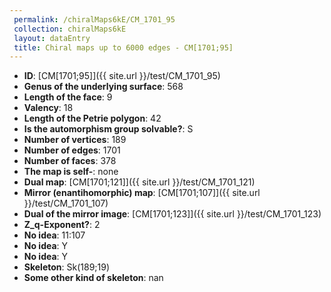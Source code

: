 ```yaml
--- 
 permalink: /chiralMaps6kE/CM_1701_95 
 collection: chiralMaps6kE
 layout: dataEntry
 title: Chiral maps up to 6000 edges - CM[1701;95]
---
```


- **ID**: [CM[1701;95]]({{ site.url }}/test/CM_1701_95)
- **Genus of the underlying surface**: 568
- **Length of the face**: 9
- **Valency**: 18
- **Length of the Petrie polygon**: 42
- **Is the automorphism group solvable?**: S
- **Number of vertices**: 189
- **Number of edges**: 1701
- **Number of faces**: 378
- **The map is self-**: none
- **Dual map**: [CM[1701;121]]({{ site.url }}/test/CM_1701_121)
- **Mirror (enantihomorphic) map**: [CM[1701;107]]({{ site.url }}/test/CM_1701_107)
- **Dual of the mirror image**: [CM[1701;123]]({{ site.url }}/test/CM_1701_123)
- **Z_q-Exponent?**: 2
- **No idea**:  11:107
- **No idea**: Y
- **No idea**: Y
- **Skeleton**: Sk(189;19)
- **Some other kind of skeleton**: nan
